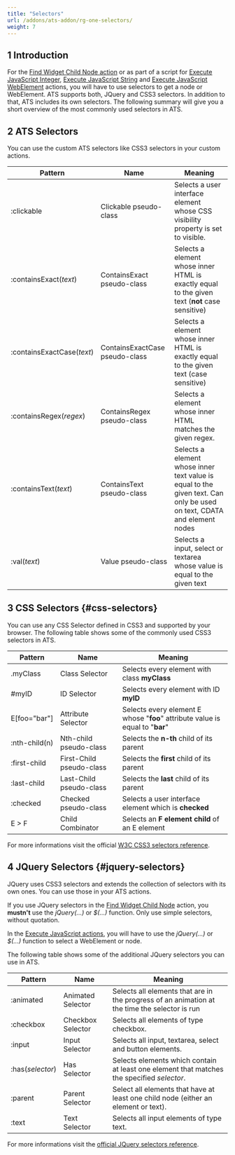 ```yaml
---
title: "Selectors"
url: /addons/ats-addon/rg-one-selectors/
weight: 7
---
```


## 1 Introduction

For the [Find Widget Child Node action](/addons/ats-addon/rg-one-find-widget-child-node/)  or as part of a script for [Execute JavaScript Integer](/addons/ats-addon/rg-one-execute-javascript-integer/), [Execute JavaScript String](/addons/ats-addon/rg-one-execute-javascript-string/) and [Execute JavaScript WebElement](/addons/ats-addon/rg-one-execute-javascript-webelement/) actions, you will have to use selectors to get a node or WebElement. ATS supports both, JQuery and CSS3 selectors. In addition to that, ATS includes its own selectors. The following summary will give you a short overview of the most commonly used selectors in ATS.

## 2 ATS Selectors

You can use the custom ATS selectors like CSS3 selectors in your custom actions.

Pattern |Name | Meaning
-----|---------|--------
:clickable | Clickable pseudo-class | Selects a user interface element whose CSS visibility property is set to visible.
:containsExact(*text*) | ContainsExact pseudo-class | Selects a element whose inner HTML is exactly equal to the given text (**not** case sensitive)
:containsExactCase(*text*) | ContainsExactCase pseudo-class |Selects a element whose inner HTML is exactly equal to the given text (case sensitive)
:containsRegex(*regex*) | ContainsRegex pseudo-class | Selects a element whose inner HTML matches the given regex.  
:containsText(*text*) | ContainsText pseudo-class | Selects a element whose inner text value is equal to the given text. Can only be used on text, CDATA and element nodes
:val(*text*) | Value pseudo-class | Selects a input, select or textarea whose value is equal to the given text

## 3 CSS Selectors {#css-selectors}

You can use any CSS Selector defined in CSS3 and supported by your browser. The following table shows some of the commonly used CSS3 selectors in ATS.

| Pattern | Name | Meaning |
| -----|---------|-------- |
| .myClass | Class Selector | Selects every element with class **myClass** |
| #myID | ID Selector | Selects every element with ID **myID** |
| E[foo="bar"] | Attribute Selector | Selects every element E  whose "**foo**" attribute value is equal to "**bar**" |
| :nth-child(n) | Nth-child pseudo-class | Selects the **n-th** child of its parent |
| :first-child | First-Child pseudo-class | Selects the **first** child of its parent |
| :last-child | Last-Child pseudo-class | Selects the **last** child of its parent |
| :checked | Checked pseudo-class | Selects a user interface element which is **checked** |
| E > F | Child Combinator | Selects an **F element child** of an E element |

For more informations visit the official [W3C CSS3 selectors reference](http://www.w3.org/TR/css3-selectors/).

## 4 JQuery Selectors {#jquery-selectors}

JQuery uses CSS3 selectors and extends the collection of selectors with its own ones. You can use those in your ATS actions.

If you use JQuery selectors in the [Find Widget Child Node](/addons/ats-addon/rg-one-find-widget-child-node/) action, you **mustn't** use the *jQuery(...)* or *$(...)* function. Only use simple selectors, without quotation.

In the [Execute JavaScript actions](/addons/ats-addon/rg-one-execute-javascript-integer/), you will have to use the *jQuery(...)* or *$(...)* function to select a WebElement or node.

The following table shows some of the additional JQuery selectors you can use in ATS.      

Pattern |Name | Meaning
-----|---------|--------
 :animated | Animated Selector | Selects all elements that are in the progress of an animation at the time the selector is run
 :checkbox | Checkbox Selector | Selects all elements of type checkbox.
 :input | Input Selector | Selects all input, textarea, select and button elements.
 :has(*selector*) | Has Selector | Selects elements which contain at least one element that matches the specified *selector*.
 :parent | Parent Selector | Select all elements that have at least one child node (either an element or text).
 :text | Text Selector | Selects all input elements of type text.

For more informations visit the [official JQuery selectors reference](https://api.jquery.com/category/selectors/).
